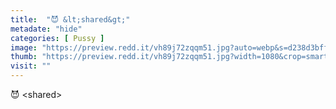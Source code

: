 ```yaml
---
title:  "😈 &lt;shared&gt;"
metadate: "hide"
categories: [ Pussy ]
image: "https://preview.redd.it/vh89j72zqqm51.jpg?auto=webp&s=d238d3bffba687d39fafe70ddd768c193ff41ebc"
thumb: "https://preview.redd.it/vh89j72zqqm51.jpg?width=1080&crop=smart&auto=webp&s=7ca1e6170ffc424be58f3060feb88d5fe240ba94"
visit: ""
---
```

😈 &lt;shared&gt;
